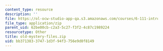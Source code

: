 ```yaml
---
content_type: resource
description: ''
file: https://ol-ocw-studio-app-qa.s3.amazonaws.com/courses/6-111-introductory-digital-systems-laboratory-fall-2002/bb37138337471d3f94f3756e9d0f8149_old-mystery-files.zip
file_type: application/zip
parent_uid: 62be00cb-c2a3-5c27-f3f2-4c87c1989224
resourcetype: Other
title: old-mystery-files.zip
uid: bb371383-3747-1d3f-94f3-756e9d0f8149
---
```


